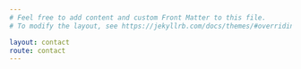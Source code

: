 ```yaml
---
# Feel free to add content and custom Front Matter to this file.
# To modify the layout, see https://jekyllrb.com/docs/themes/#overriding-theme-defaults

layout: contact
route: contact
---
```

